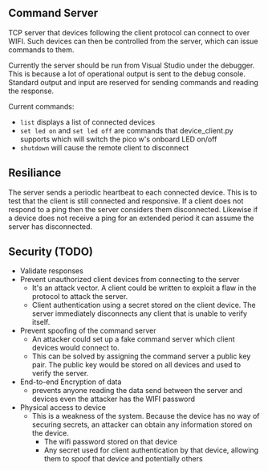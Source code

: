 ## Command Server

TCP server that devices following the client protocol can connect to over WIFI. Such devices can then be controlled from the server, which can issue commands to them.

Currently the server should be run from Visual Studio under the debugger. This is because a lot of operational output is sent to the debug console. Standard output and input are reserved for sending commands and reading the response.

Current commands:

- `list` displays a list of connected devices
- `set led on` and `set led off` are commands that device_client.py supports which will switch the pico w's onboard LED on/off
- `shutdown` will cause the remote client to disconnect

## Resiliance

The server sends a periodic heartbeat to each connected device. This is to test that the client is still connected and responsive. If a client does not respond to a ping then the server considers them disconnected. Likewise if a device does not receive a ping for an extended period it can assume the server has disconnected.

## Security (TODO)
- Validate responses
- Prevent unauthorized client devices from connecting to the server
  - It's an attack vector. A client could be written to exploit a flaw in the protocol to attack the server.
  - Client authentication using a secret stored on the client device. The server immediately disconnects any client that is unable to verify itself.
- Prevent spoofing of the command server
  - An attacker could set up a fake command server which client devices would connect to.
  - This can be solved by assigning the command server a public key pair. The public key would be stored on all devices and used to verify the server.
- End-to-end Encryption of data
  - prevents anyone reading the data send between the server and devices even the attacker has the WIFI password
- Physical access to device
  - This is a weakness of the system. Because the device has no way of securing secrets, an attacker can obtain any information stored on the device.
    - The wifi password stored on that device
    - Any secret used for client authentication by that device, allowing them to spoof that device and potentially others
